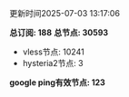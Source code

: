 更新时间2025-07-03 13:17:06

**总订阅: 188**
**总节点: 30593**
- vless节点: 10241
- hysteria2节点: 3

**google ping有效节点: 123**
